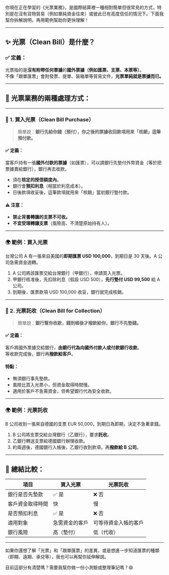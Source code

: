你現在正在學習的《光票業務》，是國際結算裡一種相對簡單但很常見的方式，特別是在沒有貨物貿易（例如單純資金往來）或彼此已有高度信任的情況下。下面我幫你拆解說明，再用範例幫助你更快理解！

---

## ✨ 光票（Clean Bill）是什麼？

### ✅ 定義：
光票指的是**沒有附帶任何單據**的**國外票據（例如匯票、支票、本票等）**。  
不像「跟單匯票」會附發票、提單、裝箱單等貿易文件，**光票單純就是票據而已。**

---

## 💼 光票業務的兩種處理方式：

---

### 🔹 1. **買入光票（Clean Bill Purchase）**

> 簡單說：**銀行先給你錢（預付），你之後的票據收回款項用來「核銷」這筆預付款。**

#### ✅ 定義：
當客戶持有一張**國外付款的票據**（如匯票），可以請銀行先墊付外幣資金（等於把票據賣給銀行），銀行再去收款。

- 須在**核定的授信額度內**。
- 銀行會**預扣利息**（相當於利息成本）。
- 日後款項收妥後，這筆款項就用來「核銷」當初銀行墊付款。

#### ⚠️ 注意：
- **禁止背書轉讓的支票不可收。**
- **不宜受理轉讓支票**（風險高、不清楚原始持有人）。

---

### 🌍 範例：買入光票

台灣公司 A 有一張來自美國的**即期匯票 USD 100,000**，到期日是 30 天後。A 公司急需資金週轉。

1. A 公司將該匯票交給台灣銀行（甲銀行），申請買入光票。
2. 甲銀行核准後，先扣除利息（假設 USD 500），**先行墊付 USD 99,500** 給 A 公司。
3. 到期後，匯票款項 USD 100,000 收妥，銀行就完成核銷。

---

### 🔹 2. **光票託收（Clean Bill for Collection）**

> 簡單說：**銀行幫你收款，錢到帳後才撥款給你，銀行不先墊錢。**

#### ✅ 定義：
客戶將國外票據交給銀行，**由銀行代為向國外付款人或付款銀行收款**。  
等收款完成後，銀行再**撥款給客戶**。

#### 特點：
- 無須銀行事先墊款。
- 風險比買入光票小，但資金取得時間慢。
- 適用於客戶不急需資金，但希望銀行代為安全收款。

---

### 🌍 範例：光票託收

B 公司收到一張來自德國的支票 EUR 50,000，到期日為即期，決定不急著拿錢。

1. B 公司將支票交給台灣銀行（乙銀行），要求**託收**。
2. 乙銀行轉送支票給德國銀行辦理收款。
3. 約兩週後，德國銀行入帳後，乙銀行收到款項，再**撥款給 B 公司**。

---

## 📌 總結比較：

| 項目 | 買入光票 | 光票託收 |
|------|-----------|-----------|
| 銀行是否先墊款 | ✅ 是 | ❌ 否 |
| 客戶資金取得時間 | 快 | 慢 |
| 是否預扣利息 | ✅ 是 | ❌ 否 |
| 適用對象 | 急需資金的客戶 | 可等待資金入帳的客戶 |
| 銀行風險 | 高（墊付） | 低（代收） |

---

如果你還想了解「光票」和「跟單匯票」的差異，或是想進一步知道匯票的種類（即期、遠期、承兌等），我也可以再幫你延伸解說。

目前這部分有清楚嗎？需要我幫你做一份小測驗或整理筆記嗎？😄